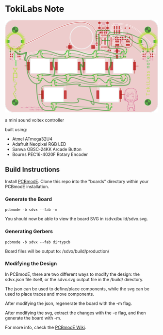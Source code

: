 # TokiLabs Note

![PCB Render](pictures/pcb-render.png)

a mini sound voltex controller

built using:

* Atmel ATmega32U4 
* Adafruit Neopixel RGB LED
* Sanwa OBSC-24KK Arcade Button
* Bourns PEC16-4020F Rotary Encoder

## Build Instructions

Install [PCBmodE](https://github.com/boldport/pcbmode). Clone this repo into the "boards" directory within your PCBmodE installation.

### Generate the Board
```
pcbmode -b sdvx --fab -m
```
You should now be able to view the board SVG in /sdvx/build/sdvx.svg.

### Generating Gerbers
```
pcbmode -b sdvx --fab dirtypcb
```
Board files will be output to: /sdvx/build/production/

### Modifying the Design

In PCBmodE, there are two different ways to modify the design: the sdvx.json file itself, or the sdvx.svg output file in the /build/ directory.

The json can be used to define/place components, while the svg can be used to place traces and move components.

After modifying the json, regenerate the board with the -m flag. 

After modifying the svg, extract the changes with the -e flag, and then generate the board with -m.

For more info, check the [PCBmodE Wiki](http://pcbmode.readthedocs.io/en/latest/introduction.html).